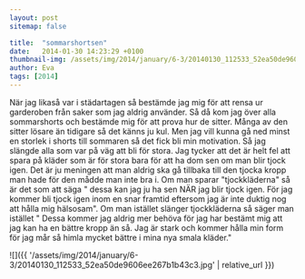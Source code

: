 ```yaml
---
layout: post
sitemap: false

title:  "sommarshortsen"
date:   2014-01-30 14:23:29 +0100
thumbnail-img: /assets/img/2014/january/6-3/20140130_112533_52ea50de9606ee267b1b43c3.jpg
author: Eva
tags: [2014]
---
```


När jag likaså var i städartagen så bestämde jag mig för att rensa ur garderoben från saker som jag aldrig använder. Så då kom jag över alla sommarshorts och bestämde mig för att prova hur de sitter. Många av den sitter lösare än tidigare så det känns ju kul. Men jag vill kunna gå ned minst en storlek i shorts till sommaren så det fick bli min motivation. Så jag slängde alla som var på väg att bli för stora. Jag tycker att det är helt fel att spara på kläder som är för stora bara för att ha dom sen om man blir tjock igen. Det är ju meningen att man aldrig ska gå tillbaka till den tjocka kropp man hade för den mådde man inte bra i. Om man sparar "tjockkläderna" så är det som att säga " dessa kan jag ju ha sen NÄR jag blir tjock igen. För jag kommer bli tjock igen inom en snar framtid eftersom jag är inte duktig nog att hålla mig hälsosam". Om man istället slänger tjockkläderna så säger man istället " Dessa kommer jag aldrig mer behöva för jag har bestämt mig att jag kan ha en bättre kropp än så. Jag är stark och kommer hålla min form för jag mår så himla mycket bättre i mina nya smala kläder."

![]({{ '/assets/img/2014/january/6-3/20140130_112533_52ea50de9606ee267b1b43c3.jpg'  | relative_url }})

